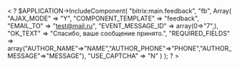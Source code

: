 < ? $APPLICATION->IncludeComponent(
	"bitrix:main.feedback",
	"fb",
	Array(
		"AJAX_MODE" => "Y",
		"COMPONENT_TEMPLATE" => "feedback",
		"EMAIL_TO" => "test@mail.ru",
		"EVENT_MESSAGE_ID" => array(0=>"7",),
		"OK_TEXT" => "Спасибо, ваше сообщение принято.",
		"REQUIRED_FIELDS" => array("AUTHOR_NAME"=>"NAME","AUTHOR_PHONE"=>"PHONE","AUTHOR_MESSAGE"=>"MESSAGE"),
		"USE_CAPTCHA" => "N"
	)
); ? >

